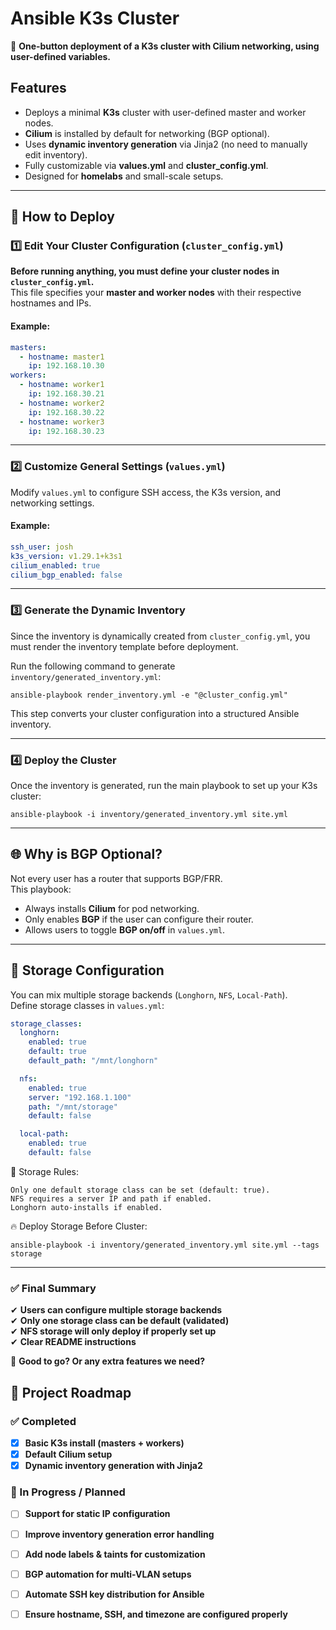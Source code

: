 # Ansible K3s Cluster

🚀 **One-button deployment of a K3s cluster with Cilium networking, using user-defined variables.**

## Features

- Deploys a minimal **K3s** cluster with user-defined master and worker nodes.
- **Cilium** is installed by default for networking (BGP optional).
- Uses **dynamic inventory generation** via Jinja2 (no need to manually edit inventory).
- Fully customizable via **values.yml** and **cluster_config.yml**.
- Designed for **homelabs** and small-scale setups.

---

## **📌 How to Deploy**

### **1️⃣ Edit Your Cluster Configuration (`cluster_config.yml`)**
**Before running anything, you must define your cluster nodes in `cluster_config.yml`.**  
This file specifies your **master and worker nodes** with their respective hostnames and IPs.

#### Example:
```yaml
masters:
  - hostname: master1
    ip: 192.168.10.30
workers:
  - hostname: worker1
    ip: 192.168.30.21
  - hostname: worker2
    ip: 192.168.30.22
  - hostname: worker3
    ip: 192.168.30.23
```

---

### **2️⃣ Customize General Settings (`values.yml`)**

Modify `values.yml` to configure SSH access, the K3s version, and networking settings.

#### Example:
```yaml
ssh_user: josh
k3s_version: v1.29.1+k3s1
cilium_enabled: true
cilium_bgp_enabled: false
```

---

### **3️⃣ Generate the Dynamic Inventory**

Since the inventory is dynamically created from `cluster_config.yml`, you must render the inventory template before deployment.

Run the following command to generate `inventory/generated_inventory.yml`:
```shell
ansible-playbook render_inventory.yml -e "@cluster_config.yml"
```
This step converts your cluster configuration into a structured Ansible inventory.

---

### **4️⃣ Deploy the Cluster**

Once the inventory is generated, run the main playbook to set up your K3s cluster:
```shell
ansible-playbook -i inventory/generated_inventory.yml site.yml
```

---

## **🌐 Why is BGP Optional?**
Not every user has a router that supports BGP/FRR.  
This playbook:

- Always installs **Cilium** for pod networking.
- Only enables **BGP** if the user can configure their router.
- Allows users to toggle **BGP on/off** in `values.yml`.

---

## 📌 Storage Configuration

You can mix multiple storage backends (`Longhorn`, `NFS`, `Local-Path`).  
Define storage classes in `values.yml`:

```yaml
storage_classes:
  longhorn:
    enabled: true
    default: true
    default_path: "/mnt/longhorn"

  nfs:
    enabled: true
    server: "192.168.1.100"
    path: "/mnt/storage"
    default: false

  local-path:
    enabled: true
    default: false
```
🚨 Storage Rules:

    Only one default storage class can be set (default: true).
    NFS requires a server IP and path if enabled.
    Longhorn auto-installs if enabled.

🔥 Deploy Storage Before Cluster:
```shell
ansible-playbook -i inventory/generated_inventory.yml site.yml --tags storage
```

---

### **✅ Final Summary**
✔ **Users can configure multiple storage backends**  
✔ **Only one storage class can be default (validated)**  
✔ **NFS storage will only deploy if properly set up**  
✔ **Clear README instructions**  

🚀 **Good to go? Or any extra features we need?**

## **📌 Project Roadmap**

### ✅ Completed
- [x] **Basic K3s install (masters + workers)**
- [x] **Default Cilium setup**
- [x] **Dynamic inventory generation with Jinja2**

### 🚧 In Progress / Planned
- [ ] **Support for static IP configuration**
- [ ] **Improve inventory generation error handling**
- [ ] **Add node labels & taints for customization**
- [ ] **BGP automation for multi-VLAN setups**
- [ ] **Automate SSH key distribution for Ansible**
- [ ] **Ensure hostname, SSH, and timezone are configured properly**

